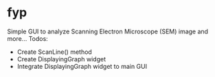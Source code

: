 # fyp
Simple GUI to analyze Scanning Electron Microscope (SEM) image and more...
Todos:
* Create ScanLine() method
* Create DisplayingGraph widget
* Integrate DisplayingGraph widget to main GUI